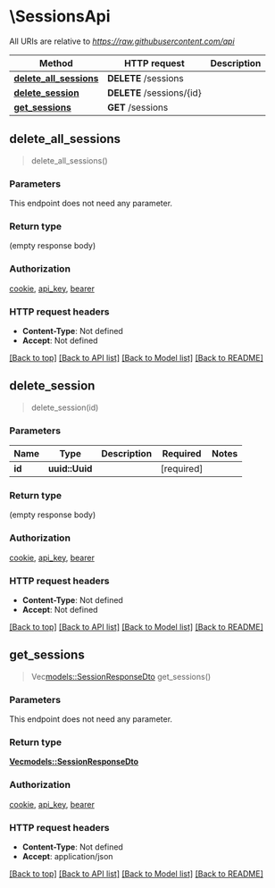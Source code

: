 # \SessionsApi

All URIs are relative to *https://raw.githubusercontent.com/api*

Method | HTTP request | Description
------------- | ------------- | -------------
[**delete_all_sessions**](SessionsApi.md#delete_all_sessions) | **DELETE** /sessions | 
[**delete_session**](SessionsApi.md#delete_session) | **DELETE** /sessions/{id} | 
[**get_sessions**](SessionsApi.md#get_sessions) | **GET** /sessions | 



## delete_all_sessions

> delete_all_sessions()


### Parameters

This endpoint does not need any parameter.

### Return type

 (empty response body)

### Authorization

[cookie](../README.md#cookie), [api_key](../README.md#api_key), [bearer](../README.md#bearer)

### HTTP request headers

- **Content-Type**: Not defined
- **Accept**: Not defined

[[Back to top]](#) [[Back to API list]](../README.md#documentation-for-api-endpoints) [[Back to Model list]](../README.md#documentation-for-models) [[Back to README]](../README.md)


## delete_session

> delete_session(id)


### Parameters


Name | Type | Description  | Required | Notes
------------- | ------------- | ------------- | ------------- | -------------
**id** | **uuid::Uuid** |  | [required] |

### Return type

 (empty response body)

### Authorization

[cookie](../README.md#cookie), [api_key](../README.md#api_key), [bearer](../README.md#bearer)

### HTTP request headers

- **Content-Type**: Not defined
- **Accept**: Not defined

[[Back to top]](#) [[Back to API list]](../README.md#documentation-for-api-endpoints) [[Back to Model list]](../README.md#documentation-for-models) [[Back to README]](../README.md)


## get_sessions

> Vec<models::SessionResponseDto> get_sessions()


### Parameters

This endpoint does not need any parameter.

### Return type

[**Vec<models::SessionResponseDto>**](SessionResponseDto.md)

### Authorization

[cookie](../README.md#cookie), [api_key](../README.md#api_key), [bearer](../README.md#bearer)

### HTTP request headers

- **Content-Type**: Not defined
- **Accept**: application/json

[[Back to top]](#) [[Back to API list]](../README.md#documentation-for-api-endpoints) [[Back to Model list]](../README.md#documentation-for-models) [[Back to README]](../README.md)

